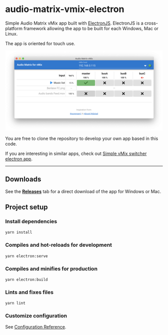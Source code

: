 # audio-matrix-vmix-electron

Simple Audio Matrix vMix app built with [ElectronJS](https://electronjs.org). ElectronJS is a cross-platform framework allowing the app to be built for each Windows, Mac or Linux. 

The app is oriented for touch use.

![Audio Matrix vMix Electron](./readme_assets/overview_040.png "Application overview")

You are free to clone the repository to develop your own app based in this code.

If you are interesting in similar apps, check out [Simple vMix switcher electron app](https://github.com/jensstigaard/simple-vmix-switcher-electron).

-----

## Downloads

See the [**Releases**](../../releases) tab for a direct download of the app for Windows or Mac.


## Project setup
### Install dependencies
```
yarn install
```

### Compiles and hot-reloads for development
```
yarn electron:serve
```

### Compiles and minifies for production
```
yarn electron:build
```

### Lints and fixes files
```
yarn lint
```

### Customize configuration
See [Configuration Reference](https://cli.vuejs.org/config/).
